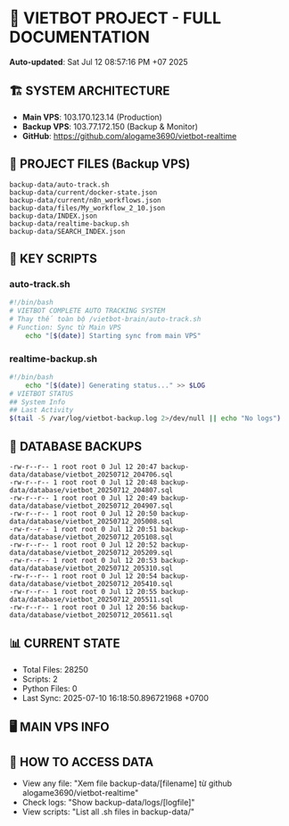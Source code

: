 # 🤖 VIETBOT PROJECT - FULL DOCUMENTATION
**Auto-updated**: Sat Jul 12 08:57:16 PM +07 2025

## 🏗️ SYSTEM ARCHITECTURE
- **Main VPS**: 103.170.123.14 (Production)
- **Backup VPS**: 103.77.172.150 (Backup & Monitor)
- **GitHub**: https://github.com/alogame3690/vietbot-realtime

## 📁 PROJECT FILES (Backup VPS)
```
backup-data/auto-track.sh
backup-data/current/docker-state.json
backup-data/current/n8n_workflows.json
backup-data/files/My_workflow_2_10.json
backup-data/INDEX.json
backup-data/realtime-backup.sh
backup-data/SEARCH_INDEX.json
```

## 🔧 KEY SCRIPTS
### auto-track.sh
```bash
#!/bin/bash
# VIETBOT COMPLETE AUTO TRACKING SYSTEM
# Thay thế toàn bộ /vietbot-brain/auto-track.sh
# Function: Sync từ Main VPS
    echo "[$(date)] Starting sync from main VPS"
```
### realtime-backup.sh
```bash
#!/bin/bash
    echo "[$(date)] Generating status..." >> $LOG
# VIETBOT STATUS
## System Info
## Last Activity
$(tail -5 /var/log/vietbot-backup.log 2>/dev/null || echo "No logs")
```

## 💾 DATABASE BACKUPS
```
-rw-r--r-- 1 root root 0 Jul 12 20:47 backup-data/database/vietbot_20250712_204706.sql
-rw-r--r-- 1 root root 0 Jul 12 20:48 backup-data/database/vietbot_20250712_204807.sql
-rw-r--r-- 1 root root 0 Jul 12 20:49 backup-data/database/vietbot_20250712_204907.sql
-rw-r--r-- 1 root root 0 Jul 12 20:50 backup-data/database/vietbot_20250712_205008.sql
-rw-r--r-- 1 root root 0 Jul 12 20:51 backup-data/database/vietbot_20250712_205108.sql
-rw-r--r-- 1 root root 0 Jul 12 20:52 backup-data/database/vietbot_20250712_205209.sql
-rw-r--r-- 1 root root 0 Jul 12 20:53 backup-data/database/vietbot_20250712_205310.sql
-rw-r--r-- 1 root root 0 Jul 12 20:54 backup-data/database/vietbot_20250712_205410.sql
-rw-r--r-- 1 root root 0 Jul 12 20:55 backup-data/database/vietbot_20250712_205511.sql
-rw-r--r-- 1 root root 0 Jul 12 20:56 backup-data/database/vietbot_20250712_205611.sql
```

## 📊 CURRENT STATE
- Total Files: 28250
- Scripts: 2
- Python Files: 0
- Last Sync: 2025-07-10 16:18:50.896721968 +0700

## 🖥️ MAIN VPS INFO


## 🚨 HOW TO ACCESS DATA
- View any file: "Xem file backup-data/[filename] từ github alogame3690/vietbot-realtime"
- Check logs: "Show backup-data/logs/[logfile]"
- View scripts: "List all .sh files in backup-data/"
